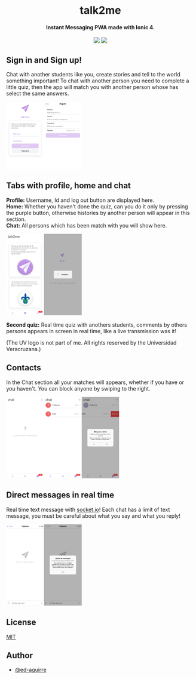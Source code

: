 <h1 align="center">talk2me</h1>
<h4 align="center">Instant Messaging PWA made with Ionic 4.</h4>
<p align='center'>
  <!--<img src='https://img.shields.io/snyk/vulnerabilities/github/ed-aguirre/txme2?color=green&logoColor=green')> -->
  <img src='https://img.shields.io/github/repo-size/ed-aguirre/txme2?color=orange')>
  <img src='https://img.shields.io/badge/ionic-4.12.0-blue')>
</p>


## Sign in and Sign up!
<p align='left'>Chat with another students like you, create stories and tell to the world something important! To chat with another person you need to complete a
little quiz, then the app will match you with another person whose has select the same answers.</p>
<img align='left' src="https://github.com/ed-aguirre/txme2/blob/master/src/assets/ss/login_ss.png"
     width='20%'>
<img src="https://github.com/ed-aguirre/txme2/blob/master/src/assets/ss/signin_ss.png"
     width='20%'>


## Tabs with profile, home and chat
<p align='left'><b>Profile:</b> Username, Id and log out button are displayed here.
  <br><b>Home:</b> Whether you haven't done the quiz, can you do it only by pressing the purple button, otherwise histories by another person will appear in this section.
  <br><b>Chat:</b> All persons which has been match with you will show here.
</p>
<img align='left' src="https://github.com/ed-aguirre/txme2/blob/master/src/assets/ss/home_ss.png"
     width='20%'>
<img src="https://github.com/ed-aguirre/txme2/blob/master/src/assets/ss/loading_ss.png"
     width='20%'>
<p><b>Second quiz:</b> Real time quiz with anothers students, comments by others persons appears in screen in real time, like a live transmission was it! </p>
<p> (The UV logo is not part of me. All rights reserved by the Universidad Veracruzana.) </p>

## Contacts 
<p align='left'>In the Chat section all your matches will appears, whether if you have or you haven't. You can block anyone by swiping to the right.</p>
<img align='left' src="https://github.com/ed-aguirre/txme2/blob/master/src/assets/ss/noContacts_ss.png"
     width='20%'>
<img align='left' src="https://github.com/ed-aguirre/txme2/blob/master/src/assets/ss/contacts_ss.png"
     width='20%'>
<img src="https://github.com/ed-aguirre/txme2/blob/master/src/assets/ss/block_ss.png"
     width='20%'>

## Direct messages in real time
<p align='left'>Real time text message with <a href='https://socket.io/'>socket.io</a>! Each chat has a limit of text message, you must be careful about what you say and what you reply!</p>
<img align='left' src="https://github.com/ed-aguirre/txme2/blob/master/src/assets/ss/chat_ss.png"
     width='20%'>
<img src="https://github.com/ed-aguirre/txme2/blob/master/src/assets/ss/limit_ss.png"
     width='20%'>
     
## License

[MIT](https://choosealicense.com/licenses/mit/)

## Author

- [@ed-aguirre](https://www.github.com/ed-aguirre)
